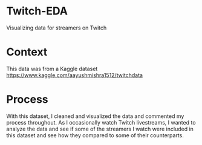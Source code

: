 # Twitch-EDA
Visualizing data for streamers on Twitch

# Context
This data was from a Kaggle dataset 
https://www.kaggle.com/aayushmishra1512/twitchdata

# Process
With this dataset, I cleaned and visualized the data and commented my process throughout. 
As I occasionally watch Twitch livestreams, I wanted to analyze the data and see if some of the streamers I watch were included in this dataset and see how they compared to some of their counterparts. 
